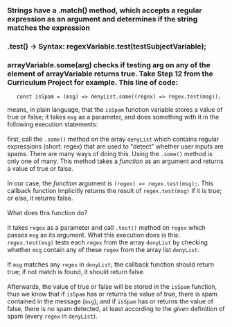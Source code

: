 ### Strings have a .match() method, which accepts a regular expression as an argument and determines if the string matches the expression
### .test() -> Syntax: regexVariable.test(testSubjectVariable);
### arrayVariable.some(arg) checks if testing arg on any of the element of arrayVariable returns true. Take Step 12 from the Curriculum Project for example. This line of code: 
```
   const isSpam = (msg) => denyList.some((regex) => regex.test(msg));
``` 
means, in plain language, that the `isSpam` function variable stores a value of true or false; it takes `msg` as a parameter, and does something with it in the following execution statements: <br><br> first, call the `.some()` method on the array `denyList` which contains regular expressions (short: regex) that are used to "detect" whether user inputs are spams. There are many ways of doing this. Using the `.some()` method is only one of many. This method takes a *function* as an argument and returns a value of true or false. <br><br>In our case, the *function* argument is `(regex) => regex.test(msg);`. This callback function implicitly returns the result of `regex.test(msg)` if it is true; or else, it returns false. <br><br>What does this function do?<br><br> It takes `regex` as a parameter and call `.test()` method on `regex` which passes `msg` as its argument. What this execution does is this: `regex.test(msg)` tests each `regex` from the array `denyList` by checking whether `msg` contain any of these `regex` from the array list `denyList`. <br><br>If `msg` matches any `regex` in `denyList`; the callback function should return true; if not match is found, it should return false.<br><br>Afterwards, the value of true or false will be stored in the `isSpam` function, thus we know that if `isSpam` has or returns the value of true, there is spam contained in the message (`msg`); and if `isSpam` has or returns the value of false, there is no spam detected, at least according to the *given* definition of spam (every `regex` in `denyList`).  